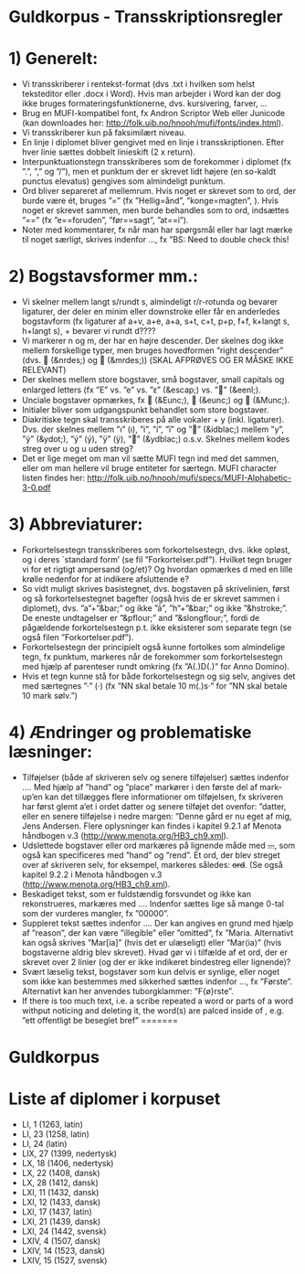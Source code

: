 # Guldkorpus - Transskriptionsregler

# 1)	Generelt:
-	Vi transskriberer i rentekst-format (dvs .txt i hvilken som helst teksteditor eller .docx i Word). Hvis man arbejder i Word kan der dog ikke bruges formateringsfunktionerne, dvs. kursivering, farver, …
-	Brug en MUFI-kompatibel font, fx Andron Scriptor Web eller Junicode (kan downloades her: http://folk.uib.no/hnooh/mufi/fonts/index.html).
-	Vi transskriberer kun på faksimilært niveau.
-	En linje i diplomet bliver gengivet med en linje i transskriptionen. Efter hver linie sættes dobbelt linieskift (2 x return).
-	Interpunktuationstegn transskriberes som de forekommer i diplomet (fx ”.”,  ”,” og  ”/”), men et punktum der er skrevet lidt højere (en so-kaldt punctus elevatus) gengives som almindeligt punktum.
-	Ord bliver separeret af mellemrum. Hvis noget er skrevet som to ord, der burde være ét, bruges ”=” (fx ”Hellig=ånd”, ”konge=magten”, ). Hvis noget er skrevet sammen, men burde behandles som to ord, indsættes ”==” (fx ”e==foruden”, ”før==sagt”, ”at==i”).
-	Noter med kommentarer, fx når man har spørgsmål eller har lagt mærke til noget særligt, skrives indenfor <note>…</note>, fx ”<note>BS: Need to double check this!</note>

# 2)	Bogstavsformer mm.:
-	Vi skelner mellem langt s/rundt s, almindeligt r/r-rotunda og bevarer ligaturer, der deler en minim eller downstroke eller får en anderledes bogstavform (fx ligaturer af a+v, a+e, a+a, s+t, c+t, p+p, f+f,  k+langt s, h+langt s), + bevarer vi rundt d????
-	Vi markerer n og m, der har en højre descender. Der skelnes dog ikke mellem forskellige typer, men bruges hovedformen ”right descender” (dvs.  (&nrdes;) og  (&mrdes;)) (SKAL AFPRØVES OG ER MÅSKE IKKE RELEVANT)
-	Der skelnes mellem store bogstaver, små bogstaver, small capitals og enlarged letters (fx ”E” vs. ”e” vs. ”ᴇ” (&escap;) vs. ”” (&eenl;).
-	Unciale bogstaver opmærkes, fx  (&Eunc;),  (&eunc;) og  (&Munc;).
-	Initialer bliver som udgangspunkt behandlet som store bogstaver.
-	Diakritiske tegn skal transskriberes på alle vokaler + y (inkl. ligaturer). Dvs. der skelnes mellem ”ı” (&inodot;), ”i”, ”í”, ”ï” og ”” (&idblac;) mellem ”y”,  ”ẏ” (&ydot;), ”ý”  (&yacute;), ”ÿ” (&yuml;), ”” (&ydblac;) o.s.v. Skelnes mellem kodes streg over u og u uden streg?
-	Det er lige meget om man vil sætte MUFI tegn ind med det sammen, eller om man hellere vil bruge entiteter for særtegn. MUFI character listen findes her: http://folk.uib.no/hnooh/mufi/specs/MUFI-Alphabetic-3-0.pdf

# 3)	Abbreviaturer:
-	Forkortelsestegn transskriberes som forkortelsestegn, dvs. ikke opløst, og i deres `standard form’ (se fil ”Forkortelser.pdf”). Hvilket tegn bruger vi for et rigtigt ampersand (og/et)? Og hvordan opmærkes d med en lille krølle nedenfor for at indikere afsluttende e?
-	So vidt muligt skrives basistegnet, dvs. bogstaven på skrivelinien, først og så forkortelsestegnet bagefter (også hvis de er skrevet sammen i diplomet), dvs. ”a”+”&bar;” og ikke ”&amacr;”, ”h”+”&bar;” og ikke ”&hstroke;”. De eneste undtagelser er ”&pflour;” and ”&slongflour;”, fordi de pågældende forkortelsestegn p.t. ikke eksisterer som separate tegn (se også filen ”Forkortelser.pdf”).
-	Forkortelsestegn der principielt også kunne fortolkes som almindelige tegn, fx punktum, markeres når de forekommer som forkortelsestegn med hjælp af parenteser rundt omkring (fx  ”A(.)D(.)” for Anno Domino).
-	Hvis et tegn kunne stå for både forkortelsestegn og sig selv, angives det med særtegnes ”·” (&middot;) (fx ”NN skal betale 10 m(.)s·” for ”NN skal betale 10 mark sølv.”)

# 4)	Ændringer og problematiske læsninger:
-	Tilføjelser (både af skriveren selv og senere tilføjelser) sættes indenfor <add>…</add>. Med hjælp af  ”hand” og ”place” markører i den første del af mark-up’en kan det tillægges flere informationer om tilføjelsen, fx skriveren har først glemt a’et i ordet datter og senere tilføjet det ovenfor:
”d<add hand=”scribe” place=”supralinear”>a</add>tter, eller en senere tilføjelse i nedre margen: ”<add hand=”later” place=”margin-bot” >Denne gård er nu eget af mig, Jens Andersen</add>. Flere oplysninger kan findes i kapitel 9.2.1 af Menota håndbogen v.3 (http://www.menota.org/HB3_ch9.xml).
-	Udslettede bogstaver eller ord markæres på lignende måde med <del>…</del>, som også kan specificeres med ”hand” og ”rend”. Et ord, der blev streget over af skriveren selv, for eksempel, markeres således: <del hand=”scribe” rend=”overstrike”>ord</del>. (Se også kapitel 9.2.2 i Menota håndbogen v.3 (http://www.menota.org/HB3_ch9.xml).
-	Beskadiget tekst, som er fuldstændig forsvundet og ikke kan rekonstrueres, markæres med <gap>...</gap>. Indenfor <gap> sættes lige så mange 0-tal som der vurderes mangler, fx ”<gap>00000</gap>”.
-	Suppleret tekst sættes indenfor <supplied>…</supplied>. Der kan angives en grund med hjælp af ”reason”, der kan være ”illegible” eller ”omitted”, fx
 ”Mar<supplied reason=”illegible”>ia</supplied>. Alternativt kan også skrives ”Mar[ia]” (hvis det er ulæseligt) eller ”Mar⟨ia⟩” (hvis bogstaverne aldrig blev skrevet).
Hvad gør vi i tilfælde af et ord, der er skrevet over 2 linier (og der er ikke indikeret bindestreg eller lignende)?
-	Svært læselig tekst, bogstaver som kun delvis er synlige, eller noget som ikke kan bestemmes med sikkerhed sættes indenfor <unclear>…</unclear>, fx ”F<unclear>ø</unclear>rste”. Alternativt kan her anvendes tuborgklammer: ”F{ø}rste”.
-	If there is too much text, i.e. a scribe repeated a word or parts of a word withput noticing and deleting it, the word(s) are palced inside of <surplus>, e.g. ”ett offentligt <surplus>be<surplus> beseglet bref”
=======
# Guldkorpus

# Liste af diplomer i korpuset
- LI, 1 (1263, latin)
- LI, 23 (1258, latin)
- LI, 24 (latin)
- LIX, 27 (1399, nedertysk)
- LX, 18 (1406, nedertysk)
- LX, 22 (1408, dansk)
- LX, 28 (1412, dansk)
- LXI, 11 (1432, dansk)
- LXI, 12 (1433, dansk)
- LXI, 17 (1437, latin)
- LXI, 21 (1439, dansk)
- LXI, 24 (1442, svensk)
- LXIV, 4 (1507, dansk)
- LXIV, 14 (1523, dansk)
- LXIV, 15 (1527, svensk)
